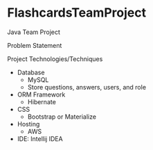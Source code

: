 # FlashcardsTeamProject
Java Team Project

Problem Statement

Project Technologies/Techniques

- Database
    * MySQL
    * Store questions, answers, users, and role
- ORM Framework
    * Hibernate
- CSS
    * Bootstrap or Materialize
- Hosting
    * AWS
- IDE: Intellij IDEA

